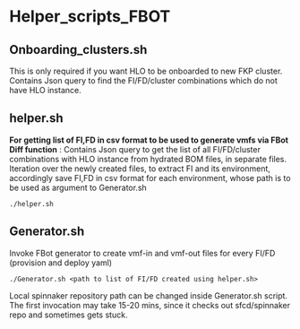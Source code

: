 # Helper_scripts_FBOT
## Onboarding_clusters.sh
  This is only required if you want HLO to be onboarded to new FKP cluster.\
  Contains Json query to find the FI/FD/cluster combinations which do not have HLO instance.

## helper.sh
  **For getting list of FI,FD in csv format to be used to generate vmfs via FBot**\
  **Diff function** : Contains Json query to get the list of all FI/FD/cluster combinations with HLO instance from hydrated BOM files, in separate files.
  Iteration over the newly created files, to extract FI and its environment, accordingly save FI,FD in csv format for each environment, whose path is to be used as argument to Generator.sh
  ```
  ./helper.sh
  ```
  
## Generator.sh
  Invoke FBot generator to create vmf-in and vmf-out files for every FI/FD (provision and deploy yaml)
   ```
   ./Generator.sh <path to list of FI/FD created using helper.sh>
   ```
   Local spinnaker repository path can be changed inside Generator.sh script. The first invocation may take 15-20 mins, since it checks out sfcd/spinnaker repo and sometimes gets stuck.

  
